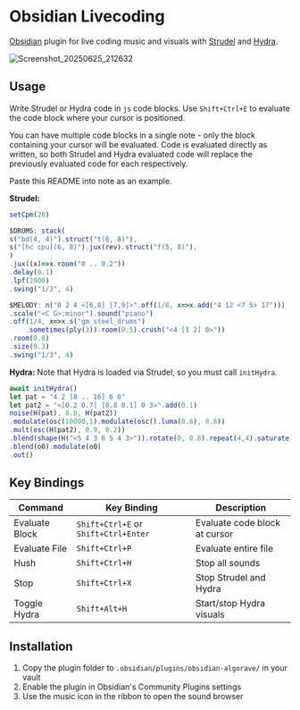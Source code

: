# Obsidian Livecoding

[Obsidian](https://obsidian.md/) plugin for live coding music and visuals with [Strudel](https://strudel.cc/workshop/getting-started/) and [Hydra](https://hydra.ojack.xyz/).


![Screenshot_20250625_212632](https://github.com/user-attachments/assets/210262db-2764-4c20-a612-04be315671b6)

## Usage

Write Strudel or Hydra code in `js` code blocks. Use `Shift+Ctrl+E` to evaluate the code block where your cursor is positioned. 

You can have multiple code blocks in a single note - only the block containing your cursor will be evaluated. Code is evaluated directly as written, so both Strudel and Hydra evaluated code will replace the previously evaluated code for each respectively.


Paste this README into note as an example.

**Strudel:**

```js
setCpm(20)

$DRUMS: stack(
s("bd(4, 4)").struct("t(6, 8)"),
s("[hc cpu](6, 8)").jux(rev).struct("f(5, 8)"),
)
.jux((x)=>x.room("0 .. 0.2"))
.delay(0.1)
.lpf(2900)
.swing("1/3", 4)

$MELODY: n("0 2 4 <[6,8] [7,9]>".off(1/8, x=>x.add("4 12 <7 5> 17")))
.scale("<C G>:minor").sound("piano")
.off(1/4, x=>x.s("gm_steel_drums")
	.sometimes(ply(3)).room(0.5).crush("<4 [1 2] 0>"))
.room(0.8)
.size(0.3)
.swing("1/3", 4)
```

**Hydra:**
Note that Hydra is loaded via Strudel, so you must call `initHydra`.

```js
await initHydra()
let pat = "4 2 [8 .. 16] 6 6"
let pat2 = "<[0.2 0.7] [0.8 0.1] 0 3>".add(0.1)
noise(H(pat), 0.8, H(pat2))
.modulate(osc(10000,1).modulate(osc().luma(0.8), 0.8))
.mult(osc(H(pat2), 0.9, 0.2))
.blend(shape(H("<5 4 3 6 5 4 3>")).rotate(0, 0.8).repeat(4,4).saturate(H(pat),H(pat2)), H("0.1 .. 0.9"))
.blend(o0).modulate(o0)
.out()
```

## Key Bindings

| Command | Key Binding | Description |
|---------|-------------|-------------|
| Evaluate Block | `Shift+Ctrl+E` or `Shift+Ctrl+Enter` | Evaluate code block at cursor |
| Evaluate File | `Shift+Ctrl+P` | Evaluate entire file |
| Hush | `Shift+Ctrl+H` | Stop all sounds |
| Stop | `Shift+Ctrl+X` | Stop Strudel and Hydra |
| Toggle Hydra | `Shift+Alt+H` | Start/stop Hydra visuals |

## Installation

1. Copy the plugin folder to `.obsidian/plugins/obsidian-algorave/` in your vault
2. Enable the plugin in Obsidian's Community Plugins settings
3. Use the music icon in the ribbon to open the sound browser

